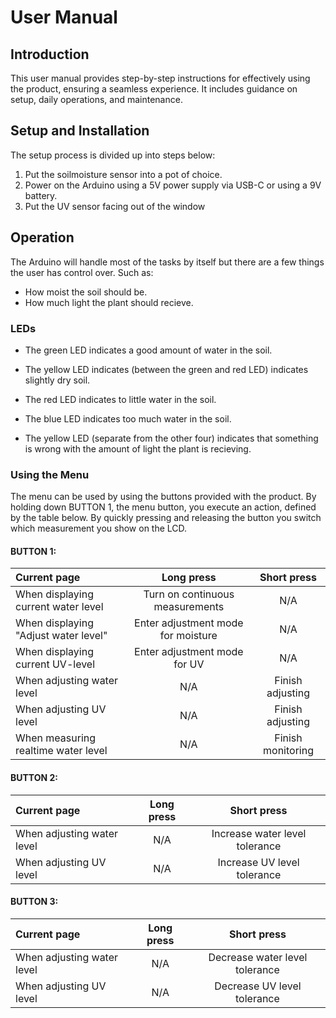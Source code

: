 # User Manual

## Introduction

This user manual provides step-by-step instructions for effectively using the product, ensuring a seamless experience. It includes guidance on setup, daily operations, and maintenance.

## Setup and Installation

The setup process is divided up into steps below:

1. Put the soilmoisture sensor into a pot of choice.
2. Power on the Arduino using a 5V power supply via USB-C or using a 9V battery.
3. Put the UV sensor facing out of the window

## Operation

The Arduino will handle most of the tasks by itself but there are a few things the user has control over. Such as:

- How moist the soil should be.
- How much light the plant should recieve.

### LEDs

- The green LED indicates a good amount of water in the soil.

- The yellow LED indicates (between the green and red LED) indicates slightly dry soil.

- The red LED indicates to little water in the soil.

- The blue LED indicates too much water in the soil.

- The yellow LED (separate from the other four) indicates that something is wrong with the amount of light the plant is recieving.

### Using the Menu

The menu can be used by using the buttons provided with the product. By holding down BUTTON 1, the menu button, you execute an action, defined by the table below. By quickly pressing and releasing the button you switch which measurement you show on the LCD.

#### BUTTON 1:

| Current page |  **Long press**  | **Short press** |
|  :-   | :-: | :-: |
| When displaying current water level | Turn on continuous measurements |  N/A
| When displaying "Adjust water level" | Enter adjustment mode for moisture |  N/A
| When displaying current UV-level | Enter adjustment mode for UV | N/A  
| When adjusting water level | N/A |  Finish adjusting
| When adjusting UV level | N/A |  Finish adjusting
| When measuring realtime water level | N/A |  Finish monitoring


#### BUTTON 2:

| Current page |  **Long press**  | **Short press** |
|  :-   | :-: | :-: |
| When adjusting water level | N/A |  Increase water level tolerance
| When adjusting UV level | N/A |  Increase UV level tolerance

#### BUTTON 3:

| Current page |  **Long press**  | **Short press** |
|  :-   | :-: | :-: |
| When adjusting water level | N/A |  Decrease water level tolerance
| When adjusting UV level | N/A |  Decrease UV level tolerance
